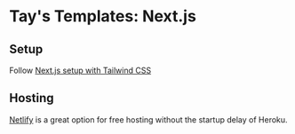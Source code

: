 # Tay's Templates: Next.js

## Setup

Follow [Next.js setup with Tailwind CSS](https://tailwindcss.com/docs/guides/nextjs)

## Hosting

[Netlify](https://www.netlify.com/) is a great option for free hosting without the startup delay of Heroku.
